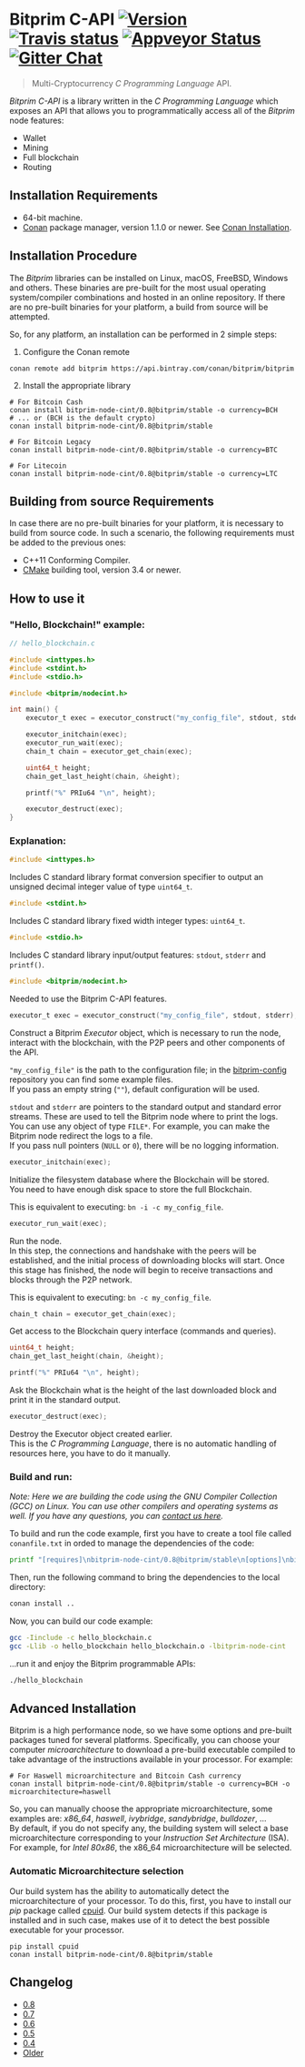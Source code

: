 # Bitprim C-API <a target="_blank" href="http://semver.org">![Version][badge.version]</a> <a target="_blank" href="https://travis-ci.org/bitprim/bitprim-node-cint">![Travis status][badge.Travis]</a> [![Appveyor Status](https://ci.appveyor.com/api/projects/status/github/bitprim/bitprim-node-cint?svg=true&branch=master)](https://ci.appveyor.com/projects/bitprim/bitprim-node-cint) <a target="_blank" href="https://gitter.im/bitprim/Lobby">![Gitter Chat][badge.Gitter]</a>

> Multi-Cryptocurrency _C Programming Language_ API.

*Bitprim C-API* is a library written in the _C Programming Language_ which exposes an API that allows you to programmatically access all of the *Bitprim* node features:
  * Wallet
  * Mining
  * Full blockchain
  * Routing

## Installation Requirements

- 64-bit machine.
- [Conan](https://www.conan.io/) package manager, version 1.1.0 or newer. See [Conan Installation](http://docs.conan.io/en/latest/installation.html#install-with-pip-recommended).

## Installation Procedure

The *Bitprim* libraries can be installed on Linux, macOS, FreeBSD, Windows and others. These binaries are pre-built for the most usual operating system/compiler combinations and hosted in an online repository. If there are no pre-built binaries for your platform, a build from source will be attempted.

So, for any platform, an installation can be performed in 2 simple steps:

1. Configure the Conan remote
```
conan remote add bitprim https://api.bintray.com/conan/bitprim/bitprim
```

2. Install the appropriate library

```
# For Bitcoin Cash
conan install bitprim-node-cint/0.8@bitprim/stable -o currency=BCH 
# ... or (BCH is the default crypto)
conan install bitprim-node-cint/0.8@bitprim/stable 

# For Bitcoin Legacy
conan install bitprim-node-cint/0.8@bitprim/stable -o currency=BTC

# For Litecoin
conan install bitprim-node-cint/0.8@bitprim/stable -o currency=LTC
```

## Building from source Requirements

In case there are no pre-built binaries for your platform, it is necessary to build from source code. In such a scenario, the following requirements must be added to the previous ones:

- C++11 Conforming Compiler.
- [CMake](https://cmake.org/) building tool, version 3.4 or newer.

## How to use it

### "Hello, Blockchain!" example:
```c
// hello_blockchain.c

#include <inttypes.h>
#include <stdint.h>
#include <stdio.h>

#include <bitprim/nodecint.h>

int main() {
    executor_t exec = executor_construct("my_config_file", stdout, stderr);

    executor_initchain(exec);
    executor_run_wait(exec);
    chain_t chain = executor_get_chain(exec);

    uint64_t height;
    chain_get_last_height(chain, &height);

    printf("%" PRIu64 "\n", height);

    executor_destruct(exec);
}
```

### Explanation:

```c
#include <inttypes.h>
```

Includes C standard library format conversion specifier to output an unsigned decimal integer value of type `uint64_t`.

```c
#include <stdint.h>
```

Includes C standard library fixed width integer types: `uint64_t`.


```c
#include <stdio.h>
```

Includes C standard library input/output features: `stdout`, `stderr` and `printf()`.

```c
#include <bitprim/nodecint.h>
```

Needed to use the Bitprim C-API features.

```c
executor_t exec = executor_construct("my_config_file", stdout, stderr);
```
Construct a Bitprim _Executor_ object, which is necessary to run the node, interact with the blockchain, with the P2P peers and other components of the API.  

`"my_config_file"` is the path to the configuration file; in the [bitprim-config](https://github.com/bitprim/bitprim-config) repository you can find some example files.  
If you pass an empty string (`""`), default configuration will be used.

`stdout` and `stderr` are pointers to the standard output and standard error streams. These are used to tell the Bitprim node where to print the logs.   
You can use any object of type `FILE*`. For example, you can make the Bitprim node redirect the logs to a file.  
If you pass null pointers (`NULL` or `0`), there will be no logging information.

```c
executor_initchain(exec);
```

Initialize the filesystem database where the Blockchain will be stored.  
You need to have enough disk space to store the full Blockchain.

This is equivalent to executing: `bn -i -c my_config_file`.

```c
executor_run_wait(exec);
```

Run the node.  
In this step, the connections and handshake with the peers will be established, and the initial process of downloading blocks will start. Once this stage has finished, the node will begin to receive transactions and blocks through the P2P network.

This is equivalent to executing: `bn -c my_config_file`.
```c
chain_t chain = executor_get_chain(exec);
```

Get access to the Blockchain query interface (commands and queries).

```c
uint64_t height;
chain_get_last_height(chain, &height);

printf("%" PRIu64 "\n", height);
```

Ask the Blockchain what is the height of the last downloaded block and print it in the standard output.

```c
executor_destruct(exec);
```

Destroy the Executor object created earlier.  
This is the _C Programming Language_, there is no automatic handling of resources here, you have to do it manually.

### Build and run:

_Note: Here we are building the code using the GNU Compiler Collection (GCC) on Linux. You can use other compilers and operating systems as well. If you have any questions, you can [contact us here](https://gitter.im/bitprim/contact)._

To build and run the code example, first you have to create a tool file called `conanfile.txt` in orded to manage the dependencies of the code:

```sh
printf "[requires]\nbitprim-node-cint/0.8@bitprim/stable\n[options]\nbitprim-node-cint:shared=True\n[imports]\ninclude/bitprim, *.h -> ./include/bitprim\ninclude/bitprim, *.hpp -> ./include/bitprim\nlib, *.so -> ./lib\n" > conanfile.txt
```

Then, run the following command to bring the dependencies to the local directory:

```sh
conan install ..
```

Now, you can build our code example:

```sh
gcc -Iinclude -c hello_blockchain.c
gcc -Llib -o hello_blockchain hello_blockchain.o -lbitprim-node-cint
```

...run it and enjoy the Bitprim programmable APIs:

```sh
./hello_blockchain
```


## Advanced Installation

Bitprim is a high performance node, so we have some options and pre-built packages tuned for several platforms.
Specifically, you can choose your computer _microarchitecture_ to download a pre-build executable compiled to take advantage of the instructions available in your processor. For example:

```
# For Haswell microarchitecture and Bitcoin Cash currency
conan install bitprim-node-cint/0.8@bitprim/stable -o currency=BCH -o microarchitecture=haswell 
```
So, you can manually choose the appropriate microarchitecture, some examples are: _x86_64_, _haswell_, _ivybridge_, _sandybridge_, _bulldozer_, ...  
By default, if you do not specify any, the building system will select a base microarchitecture corresponding to your _Instruction Set Architecture_ (ISA). For example, for _Intel 80x86_, the x86_64 microarchitecture will be selected.

### Automatic Microarchitecture selection

Our build system has the ability to automatically detect the microarchitecture of your processor. To do this, first, you have to install our _pip_ package called [cpuid](https://pypi.python.org/pypi/cpuid). Our build system detects if this package is installed and in such case, makes use of it to detect the best possible executable for your processor.

```
pip install cpuid
conan install bitprim-node-cint/0.8@bitprim/stable 
```

## Changelog

* [0.8](https://github.com/bitprim/bitprim/blob/master/doc/release-notes/release-notes.md#version-080)
* [0.7](https://github.com/bitprim/bitprim/blob/master/doc/release-notes/release-notes.md#version-070)
* [0.6](https://github.com/bitprim/bitprim/blob/master/doc/release-notes/release-notes.md#version-060)
* [0.5](https://github.com/bitprim/bitprim/blob/master/doc/release-notes/release-notes-0.5.md)
* [0.4](https://github.com/bitprim/bitprim/blob/master/doc/release-notes/release-notes-0.4.md)
* [Older](https://github.com/bitprim/bitprim/blob/master/doc/release-notes/release-notes.md)


<!-- Links -->
[badge.Appveyor]: https://ci.appveyor.com/api/projects/status/github/bitprim/bitprim-node-cint?svg=true&branch=dev
[badge.Gitter]: https://img.shields.io/badge/gitter-join%20chat-blue.svg
[badge.Travis]: https://travis-ci.org/bitprim/bitprim-node-cint.svg?branch=master
[badge.version]: https://badge.fury.io/gh/bitprim%2Fbitprim-node-cint.svg
